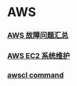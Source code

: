 # AWS
### [AWS 故障问题汇总](https://github.com/Yuani/ops/blob/master/aws/ERR.md)
### [AWS EC2 系统维护](https://github.com/Yuani/ops/blob/master/aws/EC2.md)
### [awscl command](https://github.com/Yuani/ops/blob/master/aws/awscl-command.md)
